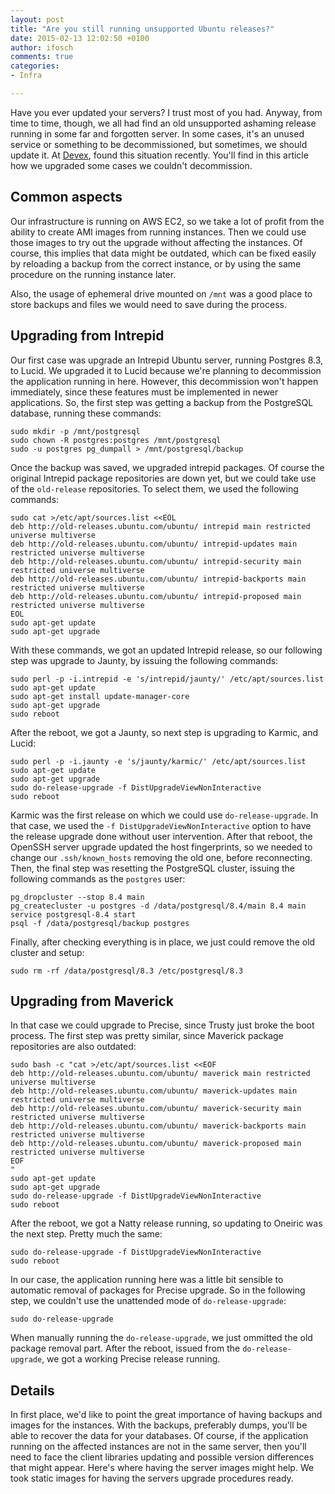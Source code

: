 ```yaml
---
layout: post
title: "Are you still running unsupported Ubuntu releases?"
date: 2015-02-13 12:02:50 +0100
author: ifosch
comments: true
categories: 
- Infra

---
```


Have you ever updated your servers?
I trust most of you had.
Anyway, from time to time, though, we all had find an old unsupported ashaming release running in some far and forgotten server.
In some cases, it's an unused service or something to be decommissioned, but sometimes, we should update it.
At [Devex](https://www.devex.com), found this situation recently.
You'll find in this article how we upgraded some cases we couldn't decommission.

<!-- more -->

## Common aspects

Our infrastructure is running on AWS EC2, so we take a lot of profit from the ability to create AMI images from running instances.
Then we could use those images to try out the upgrade without affecting the instances.
Of course, this implies that data might be outdated, which can be fixed easily by reloading a backup from the correct instance, or by using the same procedure on the running instance later.

Also, the usage of ephemeral drive mounted on `/mnt` was a good place to store backups and files we would need to save during the process.

## Upgrading from Intrepid

Our first case was upgrade an Intrepid Ubuntu server, running Postgres 8.3, to Lucid.
We upgraded it to Lucid because we're planning to decommission the application running in here.
However, this decommission won't happen immediately, since these features must be implemented in newer applications.
So, the first step was getting a backup from the PostgreSQL database, running these commands:

    sudo mkdir -p /mnt/postgresql
    sudo chown -R postgres:postgres /mnt/postgresql
    sudo -u postgres pg_dumpall > /mnt/postgresql/backup

Once the backup was saved, we upgraded intrepid packages.
Of course the original Intrepid package repositories are down yet, but we could take use of the `old-release` repositories.
To select them, we used the following commands:

    sudo cat >/etc/apt/sources.list <<EOL
    deb http://old-releases.ubuntu.com/ubuntu/ intrepid main restricted universe multiverse
    deb http://old-releases.ubuntu.com/ubuntu/ intrepid-updates main restricted universe multiverse
    deb http://old-releases.ubuntu.com/ubuntu/ intrepid-security main restricted universe multiverse
    deb http://old-releases.ubuntu.com/ubuntu/ intrepid-backports main restricted universe multiverse
    deb http://old-releases.ubuntu.com/ubuntu/ intrepid-proposed main restricted universe multiverse
    EOL
    sudo apt-get update
    sudo apt-get upgrade

With these commands, we got an updated Intrepid release, so our following step was upgrade to Jaunty, by issuing the following commands:

    sudo perl -p -i.intrepid -e 's/intrepid/jaunty/' /etc/apt/sources.list
    sudo apt-get update
    sudo apt-get install update-manager-core
    sudo apt-get upgrade
    sudo reboot

After the reboot, we got a Jaunty, so next step is upgrading to Karmic, and Lucid:

    sudo perl -p -i.jaunty -e 's/jaunty/karmic/' /etc/apt/sources.list
    sudo apt-get update
    sudo apt-get upgrade
    sudo do-release-upgrade -f DistUpgradeViewNonInteractive
    sudo reboot

Karmic was the first release on which we could use `do-release-upgrade`.
In that case, we used the `-f DistUpgradeViewNonInteractive` option to have the release upgrade done without user intervention.
After that reboot, the OpenSSH server upgrade updated the host fingerprints, so we needed to change our `.ssh/known_hosts` removing the old one, before reconnecting.
Then, the final step was resetting the PostgreSQL cluster, issuing the following commands as the `postgres` user:

    pg_dropcluster --stop 8.4 main
    pg_createcluster -u postgres -d /data/postgresql/8.4/main 8.4 main
    service postgresql-8.4 start
    psql -f /data/postgresql/backup postgres

Finally, after checking everything is in place, we just could remove the old cluster and setup:

    sudo rm -rf /data/postgresql/8.3 /etc/postgresql/8.3

## Upgrading from Maverick

In that case we could upgrade to Precise, since Trusty just broke the boot process.
The first step was pretty similar, since Maverick package repositories are also outdated:

    sudo bash -c "cat >/etc/apt/sources.list <<EOF
    deb http://old-releases.ubuntu.com/ubuntu/ maverick main restricted universe multiverse
    deb http://old-releases.ubuntu.com/ubuntu/ maverick-updates main restricted universe multiverse
    deb http://old-releases.ubuntu.com/ubuntu/ maverick-security main restricted universe multiverse
    deb http://old-releases.ubuntu.com/ubuntu/ maverick-backports main restricted universe multiverse
    deb http://old-releases.ubuntu.com/ubuntu/ maverick-proposed main restricted universe multiverse
    EOF
    "
    sudo apt-get update
    sudo apt-get upgrade
    sudo do-release-upgrade -f DistUpgradeViewNonInteractive
    sudo reboot

After the reboot, we got a Natty release running, so updating to Oneiric was the next step. Pretty much the same:

    sudo do-release-upgrade -f DistUpgradeViewNonInteractive
    sudo reboot

In our case, the application running here was a little bit sensible to automatic removal of packages for Precise upgrade.
So in the following step, we couldn't use the unattended mode of `do-release-upgrade`:

    sudo do-release-upgrade

When manually running the `do-release-upgrade`, we just ommitted the old package removal part.
After the reboot, issued from the `do-release-upgrade`, we got a working Precise release running.

## Details

In first place, we'd like to point the great importance of having backups and images for the instances.
With the backups, preferably dumps, you'll be able to recover the data for your databases.
Of course, if the application running on the affected instances are not in the same server, then you'll need to face the client libraries updating and possible version differences that might appear.
Here's where having the server images might help.
We took static images for having the servers upgrade procedures ready.

